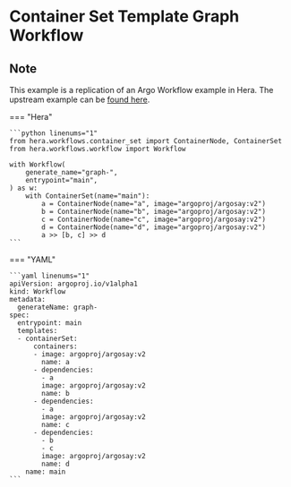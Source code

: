 # Container Set Template  Graph Workflow

## Note

This example is a replication of an Argo Workflow example in Hera.
The upstream example can be [found here](https://github.com/argoproj/argo-workflows/blob/master/examples/container-set-template/graph-workflow.yaml).




=== "Hera"

    ```python linenums="1"
    from hera.workflows.container_set import ContainerNode, ContainerSet
    from hera.workflows.workflow import Workflow

    with Workflow(
        generate_name="graph-",
        entrypoint="main",
    ) as w:
        with ContainerSet(name="main"):
            a = ContainerNode(name="a", image="argoproj/argosay:v2")
            b = ContainerNode(name="b", image="argoproj/argosay:v2")
            c = ContainerNode(name="c", image="argoproj/argosay:v2")
            d = ContainerNode(name="d", image="argoproj/argosay:v2")
            a >> [b, c] >> d
    ```

=== "YAML"

    ```yaml linenums="1"
    apiVersion: argoproj.io/v1alpha1
    kind: Workflow
    metadata:
      generateName: graph-
    spec:
      entrypoint: main
      templates:
      - containerSet:
          containers:
          - image: argoproj/argosay:v2
            name: a
          - dependencies:
            - a
            image: argoproj/argosay:v2
            name: b
          - dependencies:
            - a
            image: argoproj/argosay:v2
            name: c
          - dependencies:
            - b
            - c
            image: argoproj/argosay:v2
            name: d
        name: main
    ```

